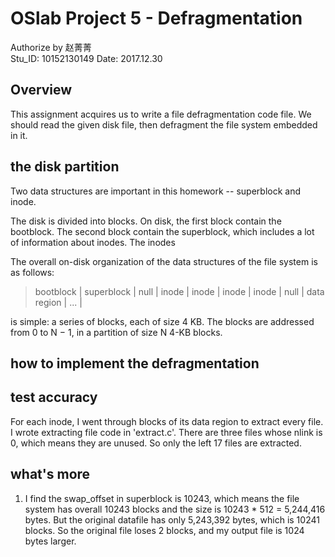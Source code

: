 # OSlab Project 5 - Defragmentation

  Authorize by 赵菁菁  
  Stu_ID: 10152130149
  Date: 2017.12.30

## Overview
  This assignment acquires us to write a file defragmentation code file. We should read the given disk file, then defragment the file system embedded in it. 

## the disk partition
Two data structures are important in this homework -- superblock and inode.

The disk is divided into blocks.
On disk, the first block contain the bootblock. 
The second block contain the superblock, which includes a lot of information about inodes.
The inodes 

The overall on-disk organization of the data structures of the file system is as follows:
> bootblock |  superblock  | null |  inode | inode | inode | inode | null | data region | ... |



is simple: a series of blocks, each of size 4 KB. The blocks are addressed from 0 to N − 1, in a partition of size N 4-KB blocks.


## how to implement the defragmentation


## test accuracy
For each inode, I went through blocks of its data region to extract every file.
I wrote extracting file code in 'extract.c'. 
There are three files whose nlink is 0, which means they are unused. So only the left 17 files are extracted.


## what's more
1. I find the swap_offset in superblock is 10243, which means the file system has overall 10243 blocks and the size is 10243 * 512 = 5,244,416 bytes. But the original datafile has only 5,243,392 bytes, which is 10241 blocks. So the original file loses 2 blocks, and my output file is 1024 bytes larger. 
